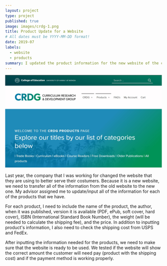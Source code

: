 ```yaml
---
layout: project
type: project
published: true
image: images/crdg-1.png
title: Product Update for a Website
# All dates must be YYYY-MM-DD format!
date: 2019-07
labels:
  - website
  - products
summary: I updated the product information for the new website of the company I was working for.
---
```


<img class="ui medium top image" src="../images/CRDG.jpg">

Last year, the company that I was working for changed the website that they are using to better serve their costumers. Because it is a new website, we need to transfer all of the information from the old website to the new one. My advisor assigned me to update/input all of the information for each of the products that we have. 

For each product, I need to include the name of the product, the author, when it was published, version it is available (PDF, ePub, soft cover, hard cover), ISBN (International Standard Book Number), the weight (will be needed to calculate the shipping fee), and the price. In addition to inputting product's information, I also need to check the shipping cost from USPS and FedEx. 

After inputting the information needed for the products, we need to make sure that the website is ready to be used. We tested if the website will show the correct amount the customer will need pay (product with the shipping cost) and if the payment method is working properly. 

